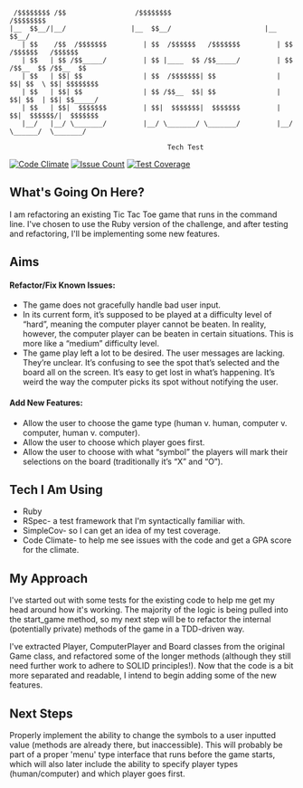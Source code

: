 
```

 /$$$$$$$$ /$$                 /$$$$$$$$                        /$$$$$$$$                 
|__  $$__/|__/                |__  $$__/                       |__  $$__/                 
   | $$    /$$  /$$$$$$$         | $$  /$$$$$$   /$$$$$$$         | $$  /$$$$$$   /$$$$$$
   | $$   | $$ /$$_____/         | $$ |____  $$ /$$_____/         | $$ /$$__  $$ /$$__  $$
   | $$   | $$| $$               | $$  /$$$$$$$| $$               | $$| $$  \ $$| $$$$$$$$
   | $$   | $$| $$               | $$ /$$__  $$| $$               | $$| $$  | $$| $$_____/
   | $$   | $$|  $$$$$$$         | $$|  $$$$$$$|  $$$$$$$         | $$|  $$$$$$/|  $$$$$$$
   |__/   |__/ \_______/         |__/ \_______/ \_______/         |__/ \______/  \_______/

                                       Tech Test
```                                                                                          
[![Code Climate](https://codeclimate.com/github/wemmm/tic-tac-toe-tech-test/badges/gpa.svg)](https://codeclimate.com/github/wemmm/tic-tac-toe-tech-test)
[![Issue Count](https://codeclimate.com/github/wemmm/tic-tac-toe-tech-test/badges/issue_count.svg)](https://codeclimate.com/github/wemmm/tic-tac-toe-tech-test)
[![Test Coverage](https://codeclimate.com/github/wemmm/tic-tac-toe-tech-test/badges/coverage.svg)](https://codeclimate.com/github/wemmm/tic-tac-toe-tech-test/coverage)

## What's Going On Here?

I am refactoring an existing Tic Tac Toe game that runs in the command line. I've chosen to use the Ruby version of the challenge, and after testing and refactoring, I'll be implementing some new features.

## Aims

#### Refactor/Fix Known Issues:
* The game does not gracefully handle bad user input.
* In its current form, it’s supposed to be played at a difficulty level of “hard”, meaning the computer
player cannot be beaten. In reality, however, the computer player can be beaten in certain
situations. This is more like a “medium” difficulty level.
* The game play left a lot to be desired. The user messages are lacking. They’re unclear. It’s
confusing to see the spot that’s selected and the board all on the screen. It’s easy to get lost in what’s happening. It’s weird the way the computer picks its spot without notifying the user.

#### Add New Features:
* Allow the user to choose the game type (human v. human, computer v. computer, human v. computer).
* Allow the user to choose which player goes first.
* Allow the user to choose with what “symbol” the players will mark their selections on the board
(traditionally it’s “X” and “O”).

## Tech I Am Using

* Ruby
* RSpec- a test framework that I'm syntactically familiar with.
* SimpleCov- so I can get an idea of my test coverage.
* Code Climate- to help me see issues with the code and get a GPA score for the climate.

## My Approach

I've started out with some tests for the existing code to help me get my head around how it's working. The majority of the logic is being pulled into the start_game method, so my next step will be to refactor the internal (potentially private) methods of the game in a TDD-driven way.

I've extracted Player, ComputerPlayer and Board classes from the original Game class, and refactored some of the longer methods (although they still need further work to adhere to SOLID principles!). Now that the code is a bit more separated and readable, I intend to begin adding some of the new features.

## Next Steps

Properly implement the ability to change the symbols to a user inputted value (methods are already there, but inaccessible). This will probably be part of a proper 'menu' type interface that runs before the game starts, which will also later include the ability to specify player types (human/computer) and which player goes first. 
